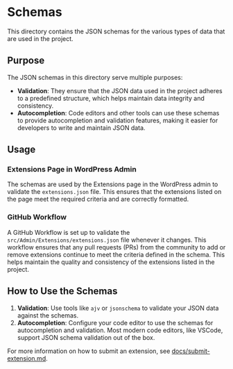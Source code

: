 # Schemas

This directory contains the JSON schemas for the various types of data that are used in the project.

## Purpose

The JSON schemas in this directory serve multiple purposes:
- **Validation**: They ensure that the JSON data used in the project adheres to a predefined structure, which helps maintain data integrity and consistency.
- **Autocompletion**: Code editors and other tools can use these schemas to provide autocompletion and validation features, making it easier for developers to write and maintain JSON data.

## Usage

### Extensions Page in WordPress Admin

The schemas are used by the Extensions page in the WordPress admin to validate the `extensions.json` file. This ensures that the extensions listed on the page meet the required criteria and are correctly formatted.

### GitHub Workflow

A GitHub Workflow is set up to validate the `src/Admin/Extensions/extensions.json` file whenever it changes. This workflow ensures that any pull requests (PRs) from the community to add or remove extensions continue to meet the criteria defined in the schema. This helps maintain the quality and consistency of the extensions listed in the project.

## How to Use the Schemas

1. **Validation**: Use tools like `ajv` or `jsonschema` to validate your JSON data against the schemas.
2. **Autocompletion**: Configure your code editor to use the schemas for autocompletion and validation. Most modern code editors, like VSCode, support JSON schema validation out of the box.

For more information on how to submit an extension, see [docs/submit-extension.md](../docs/submit-extension.md).